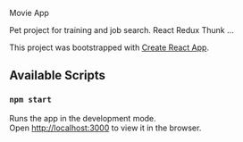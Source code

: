 Movie App

Pet project for training and job search. React Redux Thunk ...

This project was bootstrapped with
[Create React App](https://github.com/facebook/create-react-app).

## Available Scripts

### `npm start`

Runs the app in the development mode.<br /> Open
[http://localhost:3000](http://localhost:3000) to view it in the browser.
